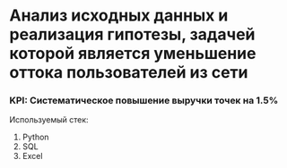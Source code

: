 # Анализ исходных данных и реализация гипотезы, задачей которой является уменьшение оттока пользователей из сети

### KPI: Систематическое повышение выручки точек на 1.5%

Используемый стек:

1) Python
2) SQL
3) Excel


